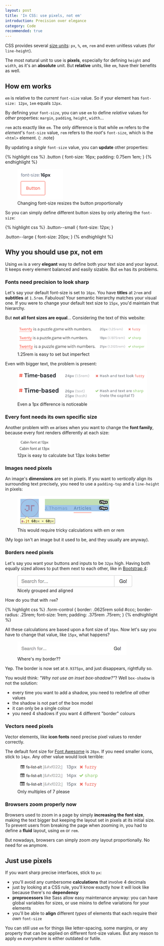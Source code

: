 ```yaml
---
layout: post
title: 'In CSS: use pixels, not em'
introduction: Precision over elegance
category: Code
recommended: true
---
```


CSS provides several [size units](http://marksheet.io/css-size-units.html): `px`, `%`, `em`, `rem` and even unitless values (for `line-height`).

The most natural unit to use is **pixels**, especially for defining `height` and `width`, as it's an **absolute** unit. But **relative** units, like `em`, have their benefits as well.

## How em works

`em` is relative to the _current_ `font-size` value. So if your element has `font-size: 12px`, `1em` equals `12px`.

By defining your `font-size`, you can use `em` to define _relative_ values for _other_ properties: `margin`, `padding`, `height`, `width`...

`rem` acts exactly like `em`. The only difference is that while `em` refers to the _element_'s `font-size` value, `rem` refers to the _root_'s `font-size`, which is the `<html>` element.
{: .note}

By updating a _single_ `font-size` value, you can **update** other properties:

{% highlight css %}
.button {
  font-size: 16px;
  padding: 0.75em 1em;
}
{% endhighlight %}

<figure>
  <img alt="CSS em size button" src="/images/em-size-button.gif">
  <br>
  <figcaption>Changing font-size resizes the button proportionally</figcaption>
</figure>

So you can simply define different button sizes by only altering the `font-size`:

{% highlight css %}
.button--small {
  font-size: 12px;
}

.button--large {
  font-size: 20px;
}
{% endhighlight %}

## Why you should use px, not em

Using `em` is a very **elegant** way to define both your text size and your layout. It keeps every element balanced and easily sizable. But `em` has its problems.

### Fonts need precision to look sharp

Let's say your default font-size is set to `16px`. You have **titles** at `2rem` and **subtitles** at `1.5rem`. Fabulous! Your semantic hierarchy matches your visual one. If you were to change your default text size to `15px`, you'd maintain that hierarchy.

But **not all font sizes are equal**... Considering the text of this website:

<figure>
  <img alt="CSS fuzzy text" src="/images/em-fuzzy-text.png">
  <br>
  <figcaption>1.25rem is easy to set but imperfect</figcaption>
</figure>

Even with bigger text, the problem is present:

<figure>
  <img alt="CSS fuzzy title" src="/images/em-fuzzy-title.png">
  <br>
  <figcaption>Even a 1px difference is noticeable</figcaption>
</figure>

### Every font needs its own specific size

Another problem with `em` arises when you want to change the **font family**, because every font renders differently at each size:

<figure>
  <img alt="CSS Cabin font" src="/images/em-cabin-font.png">
  <br>
  <figcaption>12px is easy to calculate but 13px looks better</figcaption>
</figure>

### Images need pixels

An image's **dimensions** are set in pixels. If you want to _vertically_ align its surrounding text precisely, you need to use a `padding-top` and a `line-height` in pixels:

<figure>
  <img alt="CSS image alignment" src="/images/em-image-alignment.png">
  <br>
  <figcaption>This would require tricky calculations with em or rem</figcaption>
</figure>

(My logo isn't an image but it used to be, and they usually are anyway).

### Borders need pixels

Let's say you want your buttons and inputs to be `32px` high. Having both equally sized allows to put them next to each other, like in [Bootstrap 4](http://v4-alpha.getbootstrap.com/components/input-group/):

<figure>
  <img alt="em input button" src="/images/em-input-button.png">
  <br>
  <figcaption>Nicely grouped and aligned</figcaption>
</figure>

How do you that with `rem`?

{% highlight css %}
.form-control {
  border: .0625rem solid #ccc;
  border-radius: .25rem;
  font-size: 1rem;
  padding: .375rem .75rem;
}
{% endhighlight %}

All these calculations are based upon a font size of `16px`. Now let's say you have to change that value, like `15px`, what happens?

<figure>
  <img alt="em input button border gone" src="/images/em-input-button-border-gone.png">
  <br>
  <figcaption>Where's my border??</figcaption>
</figure>

Yep. The border is now set at `0.9375px`, and just disappears, rightfully so.

You would think: _"Why not use an inset box-shadow?"_? Well `box-shadow` is not the solution:

* every time you want to add a shadow, you need to redefine _all_ other values
* the shadow is not part of the box model
* it can only be a single colour
* you need 4 shadows if you want 4 different "border" colours

### Vectors need pixels

Vector elements, like **icon fonts** need precise pixel values to render correctly.

The default font size for [Font Awesome](http://fortawesome.github.io/Font-Awesome/) is `28px`. If you need smaller icons, stick to `14px`. Any other value would look terrible:

<figure>
  <img alt="em Font Awesome" src="/images/em-font-awesome.png">
  <br>
  <figcaption>Only multiples of 7 please</figcaption>
</figure>

### Browsers zoom properly now

Browsers used to zoom in a page by simply **increasing the font size**, making the text bigger but keeping the layout set in pixels at its initial size. To prevent users from breaking the page when zooming in, you had to define a **fluid** layout, using `em` or `rem`.

But nowadays, browsers can simply zoom _any_ layout proportionally. No need for `em` anymore.

## Just use pixels

If you want sharp precise interfaces, stick to `px`:

* you'll avoid any cumbersome **calculations** that involve 4 decimals
* just by looking at a CSS rule, you'll know exactly how it will look like because there's no **dependency**
* **preprocessors** like Sass allow easy maintenance anyway: you can have global variables for sizes, or use mixins to define variations for your elements
* you'll be able to **align** different _types_ of elements that each require their _own_ `font-size`

You can still use `em` for things like letter-spacing, some margins, or any property that can be applied on different font-size values. But any reason to apply `em` _everywhere_ is either outdated or futile.
